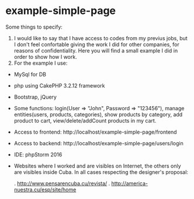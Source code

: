 # example-simple-page

Some things to specify:

1. I would like to say that I have access to codes from my previus jobs, but I don't feel confortable giving the work I did for other companies, for reasons of confidentiality. Here you will find a small example I did in order to show how I work.
2. For the example I use:
  - MySql for DB
  - php using CakePHP 3.2.12 framework
  - Bootstrap, jQuery
  - Some functions: login(User => "John", Password => "123456"), manage entities(users, products, categories), show products by category, add product to cart, view/delete/addCount products in my cart.
  - Access to frontend: http://localhost/example-simple-page/frontend
  - Access to backend: http://localhost/example-simple-page/users/login
  - IDE: phpStorm 2016
  - Websites where I worked and are visibles on Internet, the others only are visibles inside Cuba. In all cases respecting the designer's proposal:

      . http://www.pensarencuba.cu/revista/
      . http://america-nuestra.cu/esp/site/home



